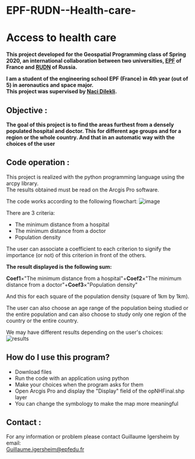 # EPF-RUDN--Health-care-
# Access to health care
**This project developed for the Geospatial Programming class of Spring 2020, an international collaboration between two universities, [EPF](https://www.epf.fr) of France and [RUDN](http://www.rudn.ru) of Russia.**

**I am a student of the engineering school EPF (France) in 4th year (out of 5) in aeronautics and space major.  
This project was supervised by [Naci Dilekli](https://github.com/ndilekli/).**

## Objective :  
**The goal of this project is to find the areas furthest from a densely populated hospital and doctor. This for different age groups and for a region or the whole country. And that in an automatic way with the choices of the user**  

## Code operation : 

This project is realized with the python programming language using the arcpy library.   
The results obtained must be read on the Arcgis Pro software. 

The code works according to the following flowchart: 
![image](https://user-images.githubusercontent.com/64481591/81005731-b1cfcb80-8e4e-11ea-940a-b22402fcec3a.png)  
 
There are 3 criteria:
* The minimum distance from a hospital
* The minimum distance from a doctor 
* Population density 

The user can associate a coefficient to each criterion to signify the importance (or not) of this criterion in front of the others.  

**The result displayed is the following sum:**   

**Coef1**×"The minimum distance from a hospital"+**Coef2**×"The minimum distance from a doctor"+**Coef3**×"Population density"  

And this for each square of the population density (square of 1km by 1km).

The user can also choose an age range of the population being studied or the entire population and can also choose to study only one region of the country or the entire country.  

We may have different results depending on the user's choices:   
![results](https://user-images.githubusercontent.com/64481591/81006151-518d5980-8e4f-11ea-80e1-2468088855ca.png)

## How do I use this program?
* Download files   
* Run the code with an application using python   
* Make your choices when the program asks for them  
* Open Arcgis Pro and display the "Display" field of the opNHFinal.shp layer   
* You can change the symbology to make the map more meaningful   

## Contact :

For any information or problem please contact Guillaume Igersheim by email:  
Guillaume.igersheim@epfedu.fr
